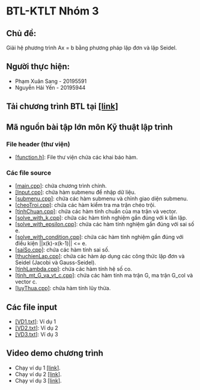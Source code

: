 # BTL-KTLT Nhóm 3
## Chủ đề:
Giải hệ phương trình Ax = b bằng phương pháp lặp đơn và lặp Seidel.
## Người thực hiện:
- Phạm Xuân Sang - 20195591
- Nguyễn Hải Yến - 20195944
## Tải chương trình BTL tại [[link]](https://drive.google.com/drive/folders/1GoGdm1IecyIpkw_EERpAA3PfD_P9bbmM?usp=sharing)
## Mã nguồn bài tập lớn môn Kỹ thuật lập trình
### File header (thư viện)
- [[function.h]](https://github.com/phamxuansang241/BTL-KTLT/blob/main/function.h): File thư viện chứa các khai báo hàm.
### Các file source
- [[main.cpp]](https://github.com/phamxuansang241/BTL-KTLT/blob/main/main.cpp): chứa chương trình chính.
- [[Input.cpp]](https://github.com/phamxuansang241/BTL-KTLT/blob/main/Input.cpp): chứa hàm submenu để nhập dữ liệu. 
- [[submenu.cpp]](https://github.com/phamxuansang241/BTL-KTLT/blob/main/submenu.cpp): chứa các hàm submenu và chỉnh giao diện submenu. 
- [[cheoTroi.cpp]](https://github.com/phamxuansang241/BTL-KTLT/blob/main/cheoTroi.cpp): chứa các hàm kiểm tra ma trận chéo trội. 
- [[tinhChuan.cpp]](https://github.com/phamxuansang241/BTL-KTLT/blob/main/tinhChuan.cpp): chứa các hàm tính chuẩn của ma trận và vector.
- [[solve_with_k.cpp]](https://github.com/phamxuansang241/BTL-KTLT/blob/main/solve_with_k.cpp): chứa các hàm tính nghiệm gần đúng với k lần lặp.
- [[solve_with_epsilon.cpp]](https://github.com/phamxuansang241/BTL-KTLT/blob/main/solve_with_epsilon.cpp): chứa các hàm tính nghiệm gần đúng với sai số e.
- [[solve_with_condition.cpp]](https://github.com/phamxuansang241/BTL-KTLT/blob/main/solve_with_condition.cpp): chứa các hàm tính nghiệm gần đúng với điều kiện ||x(k)-x(k-1)|| <= e.
- [[saiSo.cpp]](https://github.com/phamxuansang241/BTL-KTLT/blob/main/saiSo.cpp): chứa các hàm tính sai số.
- [[thuchienLap.cpp]](https://github.com/phamxuansang241/BTL-KTLT/blob/main/thuchienLap.cpp): chứa các hàm áp dụng các công thức lặp đơn và Seidel (Jacobi và Gauss-Seidel).
- [[tinhLambda.cpp]](https://github.com/phamxuansang241/BTL-KTLT/blob/main/tinhLambda.cpp): chứa các hàm tính hệ số co.
- [[tinh_mt_G_va_vt_c.cpp]](https://github.com/phamxuansang241/BTL-KTLT/blob/main/tinh_mt_G_va_vt_c.cpp): chứa các hàm tính ma trận G, ma trận G_col và vector c.
- [[luyThua.cpp]](https://github.com/phamxuansang241/BTL-KTLT/blob/main/luyThua.cpp): chứa hàm tính lũy thừa.
## Các file input
- [[VD1.txt]](https://github.com/phamxuansang241/BTL-KTLT/blob/main/Input/input_a.txt): Ví dụ 1
- [[VD2.txt]](https://github.com/phamxuansang241/BTL-KTLT/blob/main/Input/input.txt): Ví dụ 2
- [[VD3.txt]](https://github.com/phamxuansang241/BTL-KTLT/blob/main/Input/input_b.txt): Ví dụ 3
## Video demo chương trình
- Chạy ví dụ 1 [[link]](https://youtu.be/6IoMGOJxmNM).
- Chạy ví dụ 2 [[link]](https://youtu.be/S-dvrOiVdCo).
- Chạy ví dụ 3 [[link]](https://youtu.be/Vf3lZWjPZXU). 


